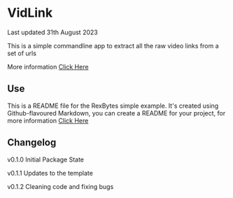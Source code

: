 # VidLink

Last updated 31th August 2023

This is a simple commandline app to extract all the raw video links from a set of urls

More information [Click Here](##Introduction)

## Use

This is a README file for the RexBytes simple example.
It's created using Github-flavoured Markdown, you can
create a README for your project, for more information
[Click Here](https://guides.github.com/features/mastering-markdown/)

## Changelog

v0.1.0 Initial Package State

v0.1.1 Updates to the template

v0.1.2 Cleaning code and fixing bugs
